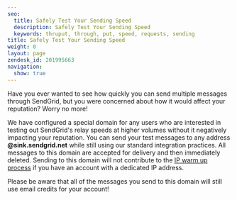 ```yaml
---
seo:
  title: Safely Test Your Sending Speed
  description: Safely Test Your Sending Speed
  keywords: thruput, through, put, speed, requests, sending
title: Safely Test Your Sending Speed
weight: 0
layout: page
zendesk_id: 201995663
navigation:
  show: true
---
```


Have you ever wanted to see how quickly you can send multiple messages through SendGrid, but you were concerned about how it would affect your reputation? Worry no more!

We have configured a special domain for any users who are interested in testing out SendGrid's relay speeds at higher volumes without it negatively impacting your reputation. You can send your test messages to any address **@sink.sendgrid.net** while still using our standard integration practices. All messages to this domain are accepted for delivery and then immediately deleted. Sending to this domain will not contribute to the [IP warm up process](http://sendgrid.com/docs/User_Guide/warming_up.html) if you have an account with a dedicated IP address.

Please be aware that all of the messages you send to this domain will still use email credits for your account!

